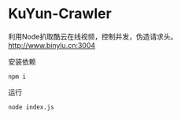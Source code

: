 # KuYun-Crawler

利用Node扒取酷云在线视频，控制并发，伪造请求头。http://www.binylu.cn:3004



安装依赖

```
npm i
```

运行

```
node index.js
```

